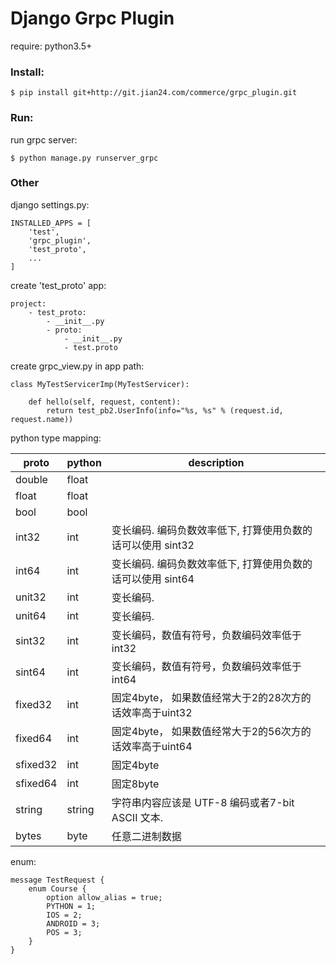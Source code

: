 # Django Grpc Plugin

require: python3.5+

### Install:

    $ pip install git+http://git.jian24.com/commerce/grpc_plugin.git

### Run:

run grpc server:

    $ python manage.py runserver_grpc

### Other

django settings.py:

    INSTALLED_APPS = [
        'test',
        'grpc_plugin',
        'test_proto',
        ...
    ]

create 'test_proto' app:

    project:
        - test_proto:
            - __init__.py
            - proto:
                - __init__.py
                - test.proto

create grpc_view.py in app path:

    class MyTestServicerImp(MyTestServicer):

        def hello(self, request, content):
            return test_pb2.UserInfo(info="%s, %s" % (request.id, request.name))

python type mapping:

proto	| python | description
---|---|---
double | float |
float | float |
bool | bool |
int32 | int | 变长编码. 编码负数效率低下, 打算使用负数的话可以使用 sint32
int64 | int | 变长编码. 编码负数效率低下, 打算使用负数的话可以使用 sint64
unit32 | int | 变长编码.
unit64 | int | 变长编码.
sint32 | int | 变长编码，数值有符号，负数编码效率低于int32
sint64 | int | 变长编码，数值有符号，负数编码效率低于int64
fixed32 | int | 固定4byte， 如果数值经常大于2的28次方的话效率高于uint32
fixed64 | int | 固定4byte， 如果数值经常大于2的56次方的话效率高于uint64
sfixed32 | int | 固定4byte
sfixed64 | int | 固定8byte
string | string | 字符串内容应该是 UTF-8 编码或者7-bit ASCII 文本.
bytes | byte | 任意二进制数据

enum:

    message TestRequest {
        enum Course {
            option allow_alias = true;
            PYTHON = 1;
            IOS = 2;
            ANDROID = 3;
            POS = 3;
        }
    }
